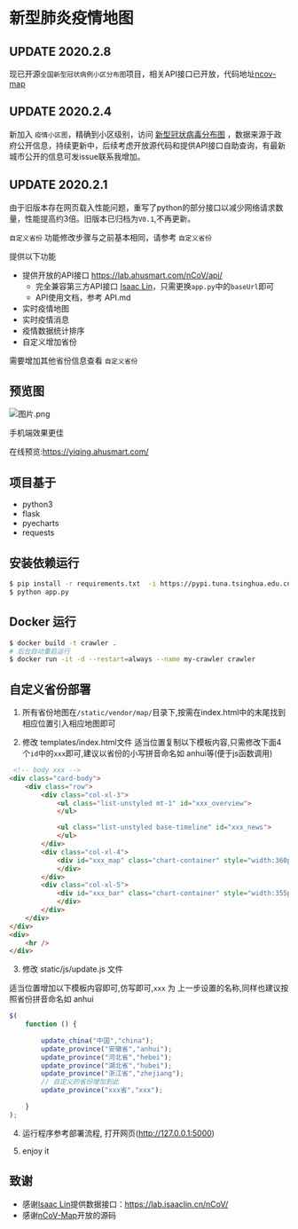# 新型肺炎疫情地图

## UPDATE 2020.2.8

现已开源`全国新型冠状病例小区分布图`项目，相关API接口已开放，代码地址[ncov-map](https://github.com/hack-fang/ncov-map) 

## UPDATE 2020.2.4

新加入 `疫情小区图`，精确到小区级别，访问 [新型冠状病毒分布图](https://ncov.ahusmart.com/) ，数据来源于政府公开信息，持续更新中，后续考虑开放源代码和提供API接口自助查询，有最新城市公开的信息可发issue联系我增加。

## UPDATE 2020.2.1

由于旧版本存在网页载入性能问题，重写了python的部分接口以减少网络请求数量，性能提高约3倍。旧版本已归档为`V0.1`,不再更新。

`自定义省份` 功能修改步骤与之前基本相同，请参考 `自定义省份`

提供以下功能

* 提供开放的API接口 https://lab.ahusmart.com/nCoV/api/ 
  * 完全兼容第三方API接口 [Isaac Lin](https://github.com/BlankerL)，只需更换`app.py`中的`baseUrl`即可
  * API使用文档，参考 API.md
* 实时疫情地图
* 实时疫情消息
* 疫情数据统计排序
* 自定义增加省份


需要增加其他省份信息查看 `自定义省份` 

## 预览图

![图片.png](https://i.loli.net/2020/01/28/tiecqYUAa1F57Ju.png)

手机端效果更佳

在线预览:https://yiqing.ahusmart.com/

## 项目基于
* python3
* flask
* pyecharts
* requests

## 安装依赖运行

```bash
$ pip install -r requirements.txt  -i https://pypi.tuna.tsinghua.edu.cn/simple
$ python app.py
```

## Docker 运行

```bash
$ docker build -t crawler .
# 后台自动重启运行
$ docker run -it -d --restart=always --name my-crawler crawler
```

## 自定义省份部署

1. 所有省份地图在`/static/vendor/map/`目录下,按需在index.html中的末尾找到相应位置引入相应地图即可

2. 修改 templates/index.html文件
适当位置复制以下模板内容,只需修改下面4个`id`中的`xxx`即可,建议以省份的小写拼音命名如 anhui等(便于js函数调用)

```html
 <!-- body xxx --> 
<div class="card-body">
    <div class="row">
        <div class="col-xl-3">
            <ul class="list-unstyled mt-1" id="xxx_overview">
            </ul>

            <ul class="list-unstyled base-timeline" id="xxx_news">
            </ul>
        </div>
        <div class="col-xl-4">
            <div id="xxx_map" class="chart-container" style="width:360px; height:640px;">
            </div>
        </div>
        <div class="col-xl-5">
            <div id="xxx_bar" class="chart-container" style="width:355px; height:640px;" >
            </div>
        </div>
    </div>
</div>
<div>
    <hr />
</div>

```

3. 修改 static/js/update.js 文件

适当位置增加以下模板内容即可,仿写即可,`xxx` 为 上一步设置的名称,同样也建议按照省份拼音命名如 anhui

```javascript
$(
    function () {
        
        update_china("中国","china");
        update_province("安徽省","anhui");
        update_province("河北省","hebei");
        update_province("湖北省","hubei");
        update_province("浙江省","zhejiang");
        // 自定义的省份增加到此
        update_province("xxx省","xxx");
         
    }
);

```

4.  运行程序参考部署流程, 打开网页(http://127.0.0.1:5000)

5. enjoy it



## 致谢

* 感谢[Isaac Lin](https://github.com/BlankerL)提供数据接口：<https://lab.isaaclin.cn/nCoV/>
* 感谢[nCoV-Map](https://github.com/sangyx/nCoV-Map)开放的源码
